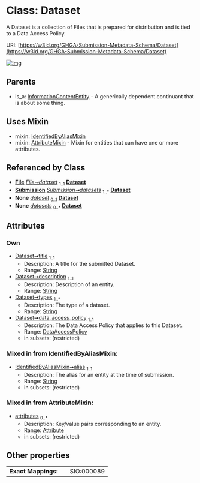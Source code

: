 
# Class: Dataset


A Dataset is a collection of Files that is prepared for distribution and is tied to a Data Access Policy.

URI: [https://w3id.org/GHGA-Submission-Metadata-Schema/Dataset](https://w3id.org/GHGA-Submission-Metadata-Schema/Dataset)


[![img](https://yuml.me/diagram/nofunky;dir:TB/class/[Submission],[InformationContentEntity],[IdentifiedByAliasMixin],[File],[DataAccessPolicy]<data_access_policy%201..1-%20[Dataset&#124;title:string;description:string;types:string%20%2B;alias:string],[File]-%20dataset%201..1>[Dataset],[Submission]++-%20datasets%201..*>[Dataset],[File]-%20dataset(i)%200..1>[Dataset],[Submission]-%20datasets(i)%200..*>[Dataset],[Dataset]uses%20-.->[IdentifiedByAliasMixin],[Dataset]uses%20-.->[AttributeMixin],[InformationContentEntity]^-[Dataset],[DataAccessPolicy],[AttributeMixin],[Attribute])](https://yuml.me/diagram/nofunky;dir:TB/class/[Submission],[InformationContentEntity],[IdentifiedByAliasMixin],[File],[DataAccessPolicy]<data_access_policy%201..1-%20[Dataset&#124;title:string;description:string;types:string%20%2B;alias:string],[File]-%20dataset%201..1>[Dataset],[Submission]++-%20datasets%201..*>[Dataset],[File]-%20dataset(i)%200..1>[Dataset],[Submission]-%20datasets(i)%200..*>[Dataset],[Dataset]uses%20-.->[IdentifiedByAliasMixin],[Dataset]uses%20-.->[AttributeMixin],[InformationContentEntity]^-[Dataset],[DataAccessPolicy],[AttributeMixin],[Attribute])

## Parents

 *  is_a: [InformationContentEntity](InformationContentEntity.md) - A generically dependent continuant that is about some thing.

## Uses Mixin

 *  mixin: [IdentifiedByAliasMixin](IdentifiedByAliasMixin.md)
 *  mixin: [AttributeMixin](AttributeMixin.md) - Mixin for entities that can have one or more attributes.

## Referenced by Class

 *  **[File](File.md)** *[File➞dataset](File_dataset.md)*  <sub>1..1</sub>  **[Dataset](Dataset.md)**
 *  **[Submission](Submission.md)** *[Submission➞datasets](Submission_datasets.md)*  <sub>1..\*</sub>  **[Dataset](Dataset.md)**
 *  **None** *[dataset](dataset.md)*  <sub>0..1</sub>  **[Dataset](Dataset.md)**
 *  **None** *[datasets](datasets.md)*  <sub>0..\*</sub>  **[Dataset](Dataset.md)**

## Attributes


### Own

 * [Dataset➞title](Dataset_title.md)  <sub>1..1</sub>
     * Description: A title for the submitted Dataset.
     * Range: [String](types/String.md)
 * [Dataset➞description](Dataset_description.md)  <sub>1..1</sub>
     * Description: Description of an entity.
     * Range: [String](types/String.md)
 * [Dataset➞types](Dataset_types.md)  <sub>1..\*</sub>
     * Description: The type of a dataset.
     * Range: [String](types/String.md)
 * [Dataset➞data_access_policy](Dataset_data_access_policy.md)  <sub>1..1</sub>
     * Description: The Data Access Policy that applies to this Dataset.
     * Range: [DataAccessPolicy](DataAccessPolicy.md)
     * in subsets: (restricted)

### Mixed in from IdentifiedByAliasMixin:

 * [IdentifiedByAliasMixin➞alias](IdentifiedByAliasMixin_alias.md)  <sub>1..1</sub>
     * Description: The alias for an entity at the time of submission.
     * Range: [String](types/String.md)
     * in subsets: (restricted)

### Mixed in from AttributeMixin:

 * [attributes](attributes.md)  <sub>0..\*</sub>
     * Description: Key/value pairs corresponding to an entity.
     * Range: [Attribute](Attribute.md)
     * in subsets: (restricted)

## Other properties

|  |  |  |
| --- | --- | --- |
| **Exact Mappings:** | | SIO:000089 |

